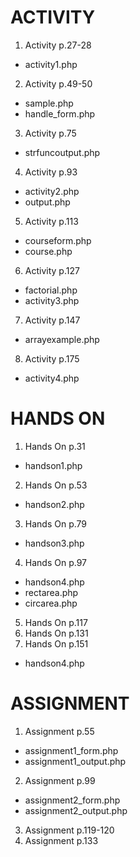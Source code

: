 # ACTIVITY
1. Activity p.27-28
* activity1.php
2. Activity p.49-50
* sample.php
* handle_form.php
3. Activity p.75
* strfuncoutput.php
4. Activity p.93
* activity2.php
* output.php
5. Activity p.113
* courseform.php
* course.php
6. Activity p.127
* factorial.php
* activity3.php
7. Activity p.147
* arrayexample.php
8. Activity p.175
* activity4.php

# HANDS ON
1. Hands On p.31
* handson1.php
2. Hands On p.53
* handson2.php
3. Hands On p.79
* handson3.php
4. Hands On p.97
* handson4.php
* rectarea.php
* circarea.php
5. Hands On p.117
6. Hands On p.131
7. Hands On p.151
* handson4.php

# ASSIGNMENT
1. Assignment p.55
* assignment1_form.php
* assignment1_output.php
2. Assignment p.99
* assignment2_form.php
* assignment2_output.php
3. Assignment p.119-120
4. Assignment p.133
